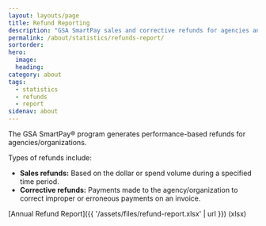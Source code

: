 ```yaml
---
layout: layouts/page
title: Refund Reporting
description: "GSA SmartPay sales and corrective refunds for agencies and organizations."
permalink: /about/statistics/refunds-report/
sortorder:
hero:
  image: 
  heading: 
category: about
tags:
  - statistics
  - refunds
  - report
sidenav: about
---
```


The GSA SmartPay® program generates performance-based refunds for agencies/organizations.

Types of refunds include:
- **Sales refunds:** Based on the dollar or spend volume during a specified time period.
- **Corrective refunds:** Payments made to the agency/organization to correct improper or erroneous payments on an invoice.

[Annual Refund Report]({{ '/assets/files/refund-report.xlsx' | url }}) (xlsx)